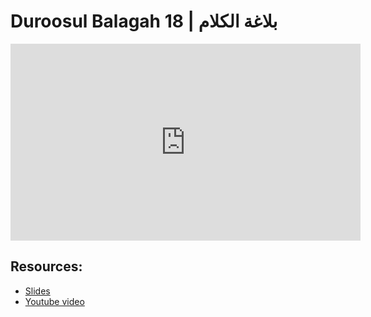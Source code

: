# Duroosul Balagah 18 | بلاغة الكلام
                
<iframe width="560" height="315" src="https://www.youtube-nocookie.com/embed/gMcoJqapYj0?start=0" frameborder="0" allow="accelerometer; autoplay; encrypted-media; gyroscope; picture-in-picture" allowfullscreen="allowfullscreen">
</iframe><BR>

## Resources:
- [Slides](https://github.com/arshare/resources_balagha_pdfs)
- [Youtube video](https://www.youtube.com/watch?v=gMcoJqapYj0&list=PLzn0qdi6JpdvvXVuJ7kIusNquSxeyKJvc)

